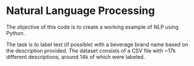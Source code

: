 # Natural Language Processing
The objective of this code is to create a working example of NLP using Python.

The task is to label text (if possible) with a beverage brand name based on the description provided.
The dataset consists of a CSV file with ~17k different descriptions, around 14k of which were labeled.
